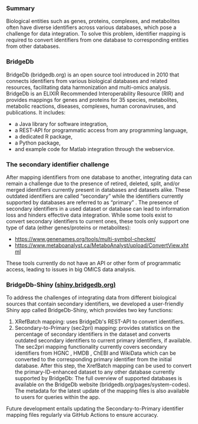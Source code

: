 ### Summary
Biological entities such as genes, proteins, complexes, and metabolites often have diverse identifiers across various databases, which pose a challenge for data integration. To solve this problem, identifier mapping is required to convert identifiers from one database to corresponding entities from other databases.

### BridgeDb
BridgeDb (bridgedb.org) is an open source tool introduced in 2010 that connects identifiers from various biological databases and related resources, facilitating data harmonization and multi-omics analysis. BridgeDb is an ELIXIR Recommended Interoperability Resource (RIR) and provides mappings for genes and proteins for 35 species, metabolites, metabolic reactions, diseases, complexes, human coronaviruses, and publications. It includes:

- a Java library for software integration,
- a REST-API for programmatic access from any programming language,
- a dedicated R package,
- a Python package,
- and example code for Matlab integration through the webservice.

### The secondary identifier challenge
After mapping identifiers from one database to another, integrating data can remain a challenge due to the presence of retired, deleted, split, and/or merged identifiers currently present in databases and datasets alike. These outdated identifiers are called “secondary” while the identifiers currently supported by databases are referred to as “primary” . The presence of secondary identifiers in a used dataset or database can lead to information loss and hinders effective data integration. While some tools exist to convert secondary identifiers to current ones, these tools only support one type of data (either genes/proteins or metabolites):

- https://www.genenames.org/tools/multi-symbol-checker/
- https://www.metaboanalyst.ca/MetaboAnalyst/upload/ConvertView.xhtml

These tools currently do not have an API or other form of programmatic access, leading to issues in big OMICS data analysis.

### BridgeDb-Shiny ([shiny.bridgedb.org)](shiny.bridgedb.org)
To address the challenges of integrating data from different biological sources that contain secondary identifiers, we developed a user-friendly Shiny app called BridgeDb-Shiny, which provides two key functions:

1. XRefBatch mapping:
uses BridgeDb's REST-API to convert identifiers.
2. Secondary-to-Primary (sec2pri) mapping:
provides statistics on the percentage of secondary identifiers in the dataset and converts outdated secondary identifiers to current primary identifiers, if available. The sec2pri mapping functionality currently covers secondary identifiers from HGNC , HMDB , ChEBI and WikiData which can be converted to the corresponding primary identifier from the initial database. After this step, the XrefBatch mapping can be used to convert the primary-ID-enhanced dataset to any other database currently supported by BridgeDb:
The full overview of supported databases is available on the BridgeDb website (bridgedb.org/pages/system-codes).
The metadata for the latest update of the mapping files is also available to users for queries within the app.


Future development entails updating the Secondary-to-Primary identifier mapping files regularly via GitHub Actions to ensure accuracy.

